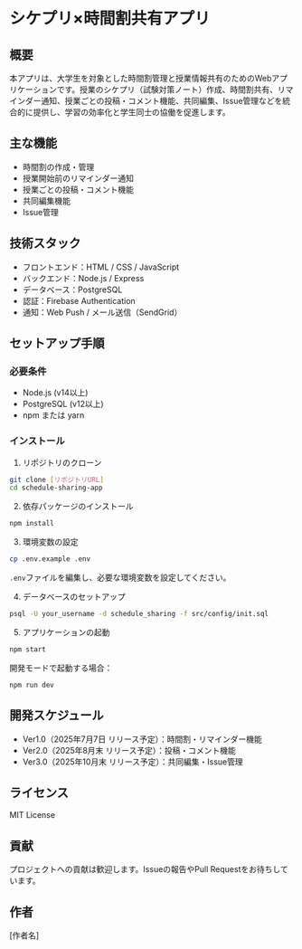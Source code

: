 # シケプリ×時間割共有アプリ

## 概要
本アプリは、大学生を対象とした時間割管理と授業情報共有のためのWebアプリケーションです。授業のシケプリ（試験対策ノート）作成、時間割共有、リマインダー通知、授業ごとの投稿・コメント機能、共同編集、Issue管理などを統合的に提供し、学習の効率化と学生同士の協働を促進します。

## 主な機能
- 時間割の作成・管理
- 授業開始前のリマインダー通知
- 授業ごとの投稿・コメント機能
- 共同編集機能
- Issue管理

## 技術スタック
- フロントエンド：HTML / CSS / JavaScript
- バックエンド：Node.js / Express
- データベース：PostgreSQL
- 認証：Firebase Authentication
- 通知：Web Push / メール送信（SendGrid）

## セットアップ手順

### 必要条件
- Node.js (v14以上)
- PostgreSQL (v12以上)
- npm または yarn

### インストール
1. リポジトリのクローン
```bash
git clone [リポジトリURL]
cd schedule-sharing-app
```

2. 依存パッケージのインストール
```bash
npm install
```

3. 環境変数の設定
```bash
cp .env.example .env
```
`.env`ファイルを編集し、必要な環境変数を設定してください。

4. データベースのセットアップ
```bash
psql -U your_username -d schedule_sharing -f src/config/init.sql
```

5. アプリケーションの起動
```bash
npm start
```

開発モードで起動する場合：
```bash
npm run dev
```

## 開発スケジュール
- Ver1.0（2025年7月7日 リリース予定）：時間割・リマインダー機能
- Ver2.0（2025年8月末 リリース予定）：投稿・コメント機能
- Ver3.0（2025年10月末 リリース予定）：共同編集・Issue管理

## ライセンス
MIT License

## 貢献
プロジェクトへの貢献は歓迎します。Issueの報告やPull Requestをお待ちしています。

## 作者
[作者名] 